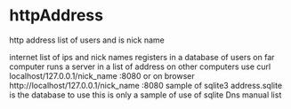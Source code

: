 # httpAddress
http address list of users and is nick name

internet list of ips and nick names registers
in a database of users on far computer
runs a server in a list of address
on other computers use curl localhost/127.0.0.1/nick_name
:8080 or on browser http://localhost/127.0.0.1/nick_name
:8080
sample of sqlite3 
address.sqlite is the database to use
this is only a sample of use of sqlite
Dns manual list
